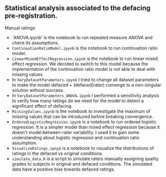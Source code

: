 ## Statistical analysis associated to the defacing pre-registration.

Manual ratings
- `ANOVA.ipynb' is the notebook to run repeated measure ANOVA and check its assumptions.
- `ContinuationRatioModel.ipynb` is the notebook to run continuation ratio model.
- `LinearMixedEffectRegression.ipynb` is the notebook to run linear mixed effect regression. We decided to switch to this model because the implementation of the continuation ratio model is not able to deal with missing values.
- In `VaryDatasetParameters.ipynb` I tried to change all dataset parameters to make the model defaced + (defaced|rater) converge to a non-singular solution without success.
- In `VaryDatasetParameters_ANOVA.ipynb` I performed a sensitivity analysis to verify how many ratings do we need for the model to detect a significant effect of defacing.
- `MissingValues.ipynb` is the notebook to investigate the maximum of missing values that can be introduced before breaking convergence.
- `OrderedLogisticRegression.ipynb` is a notebook to run ordered logistic regression. It is a simpler model than mixed effect regression because it doesn't model between-rater variability. I used it to gain some understanding about logistic regression and continuation ratio assumption.
- `VisualizeRatings.ipnyb` is a notebook to visualize the distributions of ratings in the defaced vs original conditions. 
- `simulate_data.R` is a script to simulate raters manually assigning quality grades to subjects in original and defaced conditions. The simulated data have a positive bias towards defaced ratings.

```python

```
